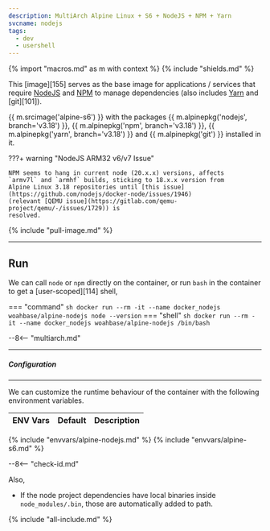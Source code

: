 ```yaml
---
description: MultiArch Alpine Linux + S6 + NodeJS + NPM + Yarn
svcname: nodejs
tags:
  - dev
  - usershell
---
```


{% import "macros.md" as m with context %}
{% include "shields.md" %}

This [image][155] serves as the base image for applications
/ services that require [NodeJS][1] and [NPM][2] to manage
dependencies (also includes [Yarn][3] and [git][101]).

{{ m.srcimage('alpine-s6') }} with the packages
{{ m.alpinepkg('nodejs', branch='v3.18') }}, {{ m.alpinepkg('npm', branch='v3.18') }},
{{ m.alpinepkg('yarn', branch='v3.18') }} and {{ m.alpinepkg('git') }}
installed in it.

???+ warning "NodeJS ARM32 v6/v7 Issue"

    NPM seems to hang in current node (20.x.x) versions, affects
    `armv7l` and `armhf` builds, sticking to 18.x.x version from
    Alpine Linux 3.18 repositories until [this issue](https://github.com/nodejs/docker-node/issues/1946)
    (relevant [QEMU issue](https://gitlab.com/qemu-project/qemu/-/issues/1729)) is
    resolved.

{% include "pull-image.md" %}

---
Run
---

We can call `node` or `npm` directly on the container, or run
`bash` in the container to get a [user-scoped][114] shell,

=== "command"
    ``` sh
    docker run --rm -it --name docker_nodejs woahbase/alpine-nodejs node --version
    ```
=== "shell"
    ``` sh
    docker run --rm -it --name docker_nodejs woahbase/alpine-nodejs /bin/bash
    ```

--8<-- "multiarch.md"

---
##### Configuration
---

We can customize the runtime behaviour of the container with the
following environment variables.

| ENV Vars               | Default      | Description
| :---                   | :---         | :---
{% include "envvars/alpine-nodejs.md" %}
{% include "envvars/alpine-s6.md" %}

--8<-- "check-id.md"

Also,

* If the node project dependencies have local binaries inside
  `node_modules/.bin`, those are automatically added to path.

[1]: https://nodejs.org/
[2]: https://www.npmjs.com/
[3]: https://yarnpkg.com/

{% include "all-include.md" %}
